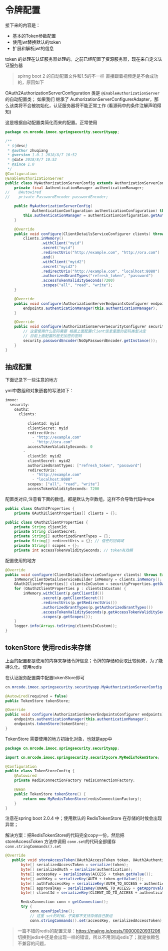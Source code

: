# 令牌配置
接下来的内容是：

* 基本的Token参数配置
* 使用jwt替换默认的token
* 扩展和解析jwt的信息

token 的处理在认证服务器处理的。之前已经配置了资源服务器，现在来自定义认证服务器


> spirng boot 2 的自动配置文件和1.5的不一样
> 直接跟着视频走是不会成功的，原因如下

OAuth2AuthorizationServerConfiguration 类是 `@EnableAuthorizationServer` 的自动配置类；
如果我们 继承了 AuthorizationServerConfigurerAdapter，那么该类将不会被初始化，认证服务器将不能正常工作
(看源码中的条件注解声明得知)

这是根据自动配置类简化而来的配置。正常使用
```java
package cn.mrcode.imooc.springsecurity.securityapp;

/**
 * ${desc}
 * @author zhuqiang
 * @version 1.0.1 2018/8/7 10:52
 * @date 2018/8/7 10:52
 * @since 1.0
 */
@Configuration
@EnableAuthorizationServer
public class MyAuthorizationServerConfig extends AuthorizationServerConfigurerAdapter {
    private final AuthenticationManager authenticationManager;
//    @Autowired
//    private PasswordEncoder passwordEncoder;

    public MyAuthorizationServerConfig(
            AuthenticationConfiguration authenticationConfiguration) throws Exception {
        this.authenticationManager = authenticationConfiguration.getAuthenticationManager();
    }

    @Override
    public void configure(ClientDetailsServiceConfigurer clients) throws Exception {
        clients.inMemory()
                .withClient("myid")
                .secret("myid")
                .redirectUris("http://example.com", "http://ora.com")
                .and()
                .withClient("myid2")
                .secret("myid2")
                .redirectUris("http://example.com", "localhost:8080")
                .authorizedGrantTypes("refresh_token", "password")
                .accessTokenValiditySeconds(7200)
                .scopes("all", "read", "write");
    }

    @Override
    public void configure(AuthorizationServerEndpointsConfigurer endpoints) throws Exception {
        endpoints.authenticationManager(this.authenticationManager);
    }

    @Override
    public void configure(AuthorizationServerSecurityConfigurer security) throws Exception {
        // 这里使用什么密码需要 根据上面配置client信息里面的密码类型决定
        // 目前上面配置的是无加密的密码
        security.passwordEncoder(NoOpPasswordEncoder.getInstance());
    }
}

```

## 抽成配置
下面记录下一些注意的地方

yml中数组和对象嵌套的写法如下：
```java
imooc:
  security:
    oauth2:
      clients:
        -
          clientId: myid
          clientSecret: myid
          redirectUris:
            - "http://example.com"
            - "http://ora.com"
          accessTokenValiditySeconds: 0
        -
          clientId: myid2
          clientSecret: myid2
          authorizedGrantTypes: ["refresh_token", "password"]
          redirectUris:
            - "http://example.com"
            - "localhost:8080"
          scopes: ["all", "read", "write"]
          accessTokenValiditySeconds: 7200
```

配置类对应,注意看下面的数组。都是默认为空数组，这样不会导致代码中npe
```java
public class OAuth2Properties {
    private OAuth2ClientProperties[] clients = {};

public class OAuth2ClientProperties {
    private String clientId;
    private String clientSecret;
    private String[] authorizedGrantTypes = {};
    private String[] redirectUris = {}; // 信任的回调域
    private String[] scopes = {};
    private int accessTokenValiditySeconds; // token有效期
```

配置使用的地方
```java
@Override
public void configure(ClientDetailsServiceConfigurer clients) throws Exception {
    InMemoryClientDetailsServiceBuilder inMemory = clients.inMemory();
    OAuth2ClientProperties[] clientsInCustom = securityProperties.getOauth2().getClients();
    for (OAuth2ClientProperties p : clientsInCustom) {
        inMemory.withClient(p.getClientId())
                .secret(p.getClientSecret())
                .redirectUris(p.getRedirectUris())
                .authorizedGrantTypes(p.getAuthorizedGrantTypes())
                .accessTokenValiditySeconds(p.getAccessTokenValiditySeconds())
                .scopes(p.getScopes());
    }
    logger.info(Arrays.toString(clientsInCustom));
}
```

## tokenStore 使用redis来存储
上面的配置都是使用的内存来存储令牌信息；令牌的存储和获取比较频繁，为了能持久化。使用redis

在认证服务配置类中配置tokenStore即可
```java
cn.mrcode.imooc.springsecurity.securityapp.MyAuthorizationServerConfig

@Autowired(required = false)
public TokenStore tokenStore;

@Override
public void configure(AuthorizationServerEndpointsConfigurer endpoints) throws Exception {
    endpoints.authenticationManager(this.authenticationManager);
    endpoints.tokenStore(tokenStore);
}
```

TokenStore 需要使用的地方初始化对象，也就是app中

```java
package cn.mrcode.imooc.springsecurity.securityapp;

import cn.mrcode.imooc.springsecurity.securitycore.MyRedisTokenStore;

@Configuration
public class TokenStoreConfig {
    @Autowired
    private RedisConnectionFactory redisConnectionFactory;

    @Bean
    public TokenStore tokenStore() {
        return new MyRedisTokenStore(redisConnectionFactory);
    }
}

```

注意在spring boot 2.0.4 中；使用默认的 RedisTokenStore 在存储的时候会出现异常；

解决方案：把RedisTokenStore的代码完全copy一份，然后把 storeAccessToken 方法中调用
`conn.set`的代码全部缓存 `conn.stringCommands().set`
```java
@Override
   public void storeAccessToken(OAuth2AccessToken token, OAuth2Authentication authentication) {
       byte[] serializedAccessToken = serialize(token);
       byte[] serializedAuth = serialize(authentication);
       byte[] accessKey = serializeKey(ACCESS + token.getValue());
       byte[] authKey = serializeKey(AUTH + token.getValue());
       byte[] authToAccessKey = serializeKey(AUTH_TO_ACCESS + authenticationKeyGenerator.extractKey(authentication));
       byte[] approvalKey = serializeKey(UNAME_TO_ACCESS + getApprovalKey(authentication));
       byte[] clientId = serializeKey(CLIENT_ID_TO_ACCESS + authentication.getOAuth2Request().getClientId());

       RedisConnection conn = getConnection();
       try {
           conn.openPipeline();
           // 这里 set的时候，子类都不支持存储自己数组
           conn.stringCommands().set(accessKey, serializedAccessToken);
```


> 一篇不错的redis的配置文章：https://majing.io/posts/10000020931206
> 切换到jedis中还是会出现一样的错误，所以不用测试jedis了；就是依赖包不兼容的问题，

